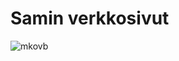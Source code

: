 # Samin verkkosivut
![mkovb](https://user-images.githubusercontent.com/91195995/143908656-584e150f-f4df-4bdf-9007-c9352839f894.jpg)
